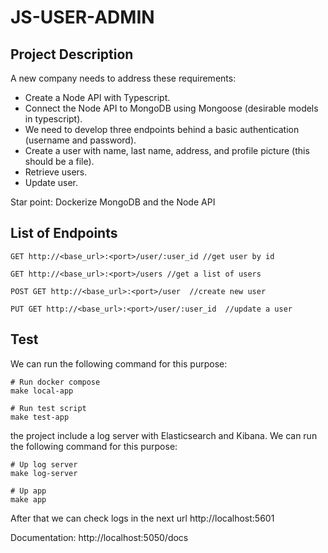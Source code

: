 # JS-USER-ADMIN



## Project Description

A new company needs to address these requirements:
- Create a Node API with Typescript.
- Connect the Node API to MongoDB using Mongoose (desirable models in typescript).
- We need to develop three endpoints behind a basic authentication (username and password).
- Create a user with name, last name, address, and profile picture (this should be a file).
- Retrieve users.
- Update user.

Star point: Dockerize MongoDB and the Node API

## List of Endpoints

```
GET http://<base_url>:<port>/user/:user_id //get user by id

GET http://<base_url>:<port>/users //get a list of users

POST GET http://<base_url>:<port>/user  //create new user

PUT GET http://<base_url>:<port>/user/:user_id  //update a user
```

## Test

We can run the following command for this purpose:

```
# Run docker compose
make local-app

# Run test script
make test-app

```

the project include a log server with Elasticsearch and Kibana.
We can run the following command for this purpose:

```
# Up log server
make log-server

# Up app
make app
```

After that we can check logs in the next url http://localhost:5601




Documentation: http://localhost:5050/docs